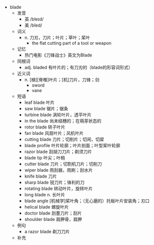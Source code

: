 - blade
  - 发音
    - 英 /bleɪd/
    - 美 /bled/
  - 词义
    - n. 刀刃，刀片；叶片；草叶；桨叶
      - the flat cutting part of a tool or weapon
  - 记忆
    - 热门电影《刀锋战士》英文为Blade
  - 同根词
    - adj. bladed 有叶片的；有刀刃的（blade的形容词形式）
  - 近义词
    - n. [植][脊椎]叶片；[机]刀片，刀锋；剑
      - sword
      - vane
  - 短语
    - leaf blade 叶片
    - saw blade 锯片；锯条
    - turbine blade 涡轮叶片，透平叶片
    - in the blade 尚未结穗的；在萌芽状态的
    - rotor blade 转子叶片
    - fan blade 风扇叶片；风机叶片
    - cutting blade 刀片；切削片；切闲，切犀
    - blade profile 叶片轮廓；叶片剖面；叶型桨叶轮廓
    - razor blade 刮胡刀刀片；剃须刀片
    - blade tip 叶尖；叶梢
    - cutter blade 刀片；切割机刀片；切削刀
    - wiper blade 雨刮器，雨刷；刮水片
    - knife blade 刀片
    - sharp blade 锐刀片；锋利的刀
    - rotating blade 转动叶片，旋转叶片
    - long blade n. 长叶片
    - blade angle [机械学]桨叶角；（无心磨的）托板叶片安装角；刃口
    - helical blade 螺旋叶片
    - doctor blade 刮墨刀片；刮片
    - shoulder blade 肩胛骨，肩胛
  - 例句
    - a razor blade 剃刀刀片
  - 补充